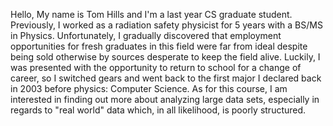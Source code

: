 Hello,
  My name is Tom Hills and I'm a last year CS graduate student. Previously, I worked as a radiation safety physicist for 5 years with a BS/MS in Physics. Unfortunately, I gradually discovered that employment opportunities for fresh graduates in this field were far from ideal despite being sold otherwise by sources desperate to keep the field alive. Luckily, I was presented with the opportunity to return to school for a change of career, so I switched gears and went back to the first major I declared back in 2003 before physics: Computer Science.
  As for this course, I am interested in finding out more about analyzing large data sets, especially in regards to "real world" data which, in all likelihood, is poorly structured.  
